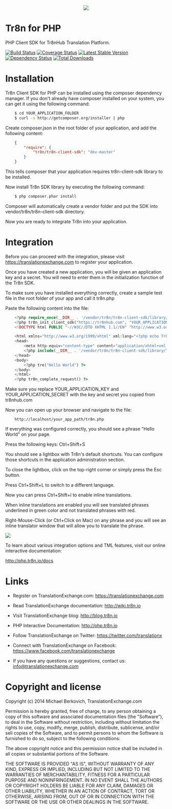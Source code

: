 <p align="center">
  <img src="https://raw.github.com/tr8n/tr8n/master/doc/screenshots/tr8nlogo.png">
</p>

Tr8n for PHP
==================

PHP Client SDK for Tr8nHub Translation Platform.

[![Build Status](https://travis-ci.org/tr8n/tr8n_php_clientsdk.png?branch=master)](https://travis-ci.org/tr8n/tr8n_php_clientsdk)
[![Coverage Status](https://coveralls.io/repos/tr8n/tr8n_php_clientsdk/badge.png?branch=master)](https://coveralls.io/r/tr8n/tr8n_php_clientsdk?branch=master)
[![Latest Stable Version](https://poser.pugx.org/tr8n/tr8n-client-sdk/v/stable.png)](https://packagist.org/packages/tr8n/tr8n-client-sdk)
[![Dependency Status](https://www.versioneye.com/user/projects/52e36159ec1375c6f4000075/badge.png)](https://www.versioneye.com/user/projects/52e36159ec1375c6f4000075)
[![Total Downloads](https://poser.pugx.org/tr8n/tr8n-client-sdk/downloads.png)](https://packagist.org/packages/tr8n/tr8n-client-sdk)

Installation
==================

Tr8n Client SDK for PHP can be installed using the composer dependency manager. If you don't already have composer installed on your system, you can get it using the following command:

```sh
    $ cd YOUR_APPLICATION_FOLDER
    $ curl -s http://getcomposer.org/installer | php
```

Create composer.json in the root folder of your application, and add the following content:

```json
    {
        "require": {
            "tr8n/tr8n-client-sdk": "dev-master"
        }
    }
```

This tells composer that your application requires tr8n-client-sdk library to be installed.

Now install Tr8n SDK library by executing the following command:

```sh
    $ php composer.phar install
```

Composer will automatically create a vendor folder and put the SDK into vendor/tr8n/tr8n-client-sdk directory.

Now you are ready to integrate Tr8n into your application.


Integration
==================

Before you can proceed with the integration, please visit https://translationexchange.com to register your application.

Once you have created a new application, you will be given an application key and a secret. You will need to enter them in the initialization function of the Tr8n SDK.

To make sure you have installed everything correctly, create a sample test file in the root folder of your app and call it tr8n.php

Paste the following content into the file:

```php
    <?php require_once(__DIR__ . '/vendor/tr8n/tr8n-client-sdk/library/Tr8n.php'); ?>
    <?php tr8n_init_client_sdk("https://tr8nhub.com", "YOUR_APPLICATION_KEY", "YOUR_APPLICATION_SECRET"); ?>
    <!DOCTYPE html PUBLIC "-//W3C//DTD XHTML 1.1//EN" "http://www.w3.org/TR/xhtml11/DTD/xhtml11.dtd">

    <html xmlns="http://www.w3.org/1999/xhtml" xml:lang="<?php echo Tr8n\Config::instance()->current_language->locale; ?>" lang="<?php echo Tr8n\Config::instance()->current_language->locale; ?>">
    <head>
        <meta http-equiv="content-type" content="application/xhtml+xml; charset=UTF-8" />
        <?php include(__DIR__ . '/vendor/tr8n/tr8n-client-sdk/library/Tr8n/Includes/Scripts.php'); ?>
    </head>
    <body>
        <?php tre("Hello World") ?>
    </body>
    </html>
    <?php tr8n_complete_request() ?>
```


Make sure you replace YOUR_APPLICATION_KEY and YOUR_APPLICATION_SECRET with the key and secret you copied from tr8nhub.com

Now you can open up your browser and navigate to the file:

        http://localhost/your_app_path/tr8n.php

If everything was configured correctly, you should see a phrase "Hello World" on your page.

Press the following keys:  Ctrl+Shift+S

You should see a lightbox with Tr8n's default shortcuts. You can configure those shortcuts in the application administration section.

To close the lightbox, click on the top-right corner or simply press the Esc button.

Press Ctrl+Shift+L to switch to a different language.

Now you can press Ctrl+Shift+I to enable inline translations.

When inline translations are enabled you will see translated phrases underlined in green color and not translated phrases with red.

Right-Mouse-Click (or Ctrl+Click on Mac) on any phrase and you will see an inline translator window that will allow you to translate the phrase.

<img src="http://wiki.tr8nhub.com/images/6/6e/Sample_Translation.png">


To learn about various integration options and TML features, visit our online interactive documentation:

http://php.tr8n.io/docs


Links
==================

* Register on TranslationExchange.com: https://translationexchange.com

* Read TranslationExchange documentation: http://wiki.tr8n.io

* Visit TranslationExchange blog: http://blog.tr8n.io

* PHP Interactive Documentation: http://php.tr8n.io

* Follow TranslationExchange on Twitter: https://twitter.com/translationx

* Connect with TranslationExchange on Facebook: https://www.facebook.com/translationexchange

* If you have any questions or suggestions, contact us: info@translationexchange.com


Copyright and license
==================

Copyright (c) 2014 Michael Berkovich, TranslationExchange.com

Permission is hereby granted, free of charge, to any person obtaining
a copy of this software and associated documentation files (the
"Software"), to deal in the Software without restriction, including
without limitation the rights to use, copy, modify, merge, publish,
distribute, sublicense, and/or sell copies of the Software, and to
permit persons to whom the Software is furnished to do so, subject to
the following conditions:

The above copyright notice and this permission notice shall be
included in all copies or substantial portions of the Software.

THE SOFTWARE IS PROVIDED "AS IS", WITHOUT WARRANTY OF ANY KIND,
EXPRESS OR IMPLIED, INCLUDING BUT NOT LIMITED TO THE WARRANTIES OF
MERCHANTABILITY, FITNESS FOR A PARTICULAR PURPOSE AND
NONINFRINGEMENT. IN NO EVENT SHALL THE AUTHORS OR COPYRIGHT HOLDERS BE
LIABLE FOR ANY CLAIM, DAMAGES OR OTHER LIABILITY, WHETHER IN AN ACTION
OF CONTRACT, TORT OR OTHERWISE, ARISING FROM, OUT OF OR IN CONNECTION
WITH THE SOFTWARE OR THE USE OR OTHER DEALINGS IN THE SOFTWARE.